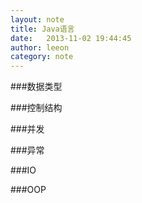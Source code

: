 ```yaml
---
layout: note
title: Java语言
date:   2013-11-02 19:44:45
author: leeon
category: note
---
```


###数据类型

###控制结构


###并发


###异常


###IO


###OOP